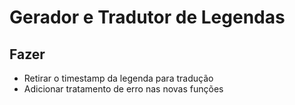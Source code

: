 # Gerador e Tradutor de Legendas

## Fazer
- Retirar o timestamp da legenda para tradução
- Adicionar tratamento de erro nas novas funções